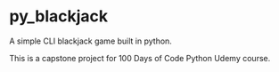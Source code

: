 # py_blackjack
A simple CLI blackjack game built in python.

This is a capstone project for 100 Days of Code Python Udemy course.
